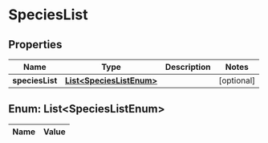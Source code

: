 
# SpeciesList

## Properties
Name | Type | Description | Notes
------------ | ------------- | ------------- | -------------
**speciesList** | [**List&lt;SpeciesListEnum&gt;**](#List&lt;SpeciesListEnum&gt;) |  |  [optional]


<a name="List<SpeciesListEnum>"></a>
## Enum: List&lt;SpeciesListEnum&gt;
Name | Value
---- | -----



